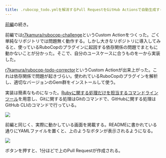 ```yaml
---
title: .rubocop_todo.ymlを解消するPull RequestをGitHub Actionsで自動生成する (後編)
---
```

[前編](https://r7kamura.com/articles/2022-05-13-rubocop-challenge)の続き。

前編では[r7kamura/rubocop-challenge](https://github.com/r7kamura/rubocop-challenge)というCustom Actionをつくった。ごく単純なリポジトリでは問題無く動作する。しかし大きなリポジトリに導入してみると、使っているRuboCopのプラグインに起因する依存関係の問題でまともに動かないことが分かった。そこで、自分のユースケースに合うものを一から実装した。

[r7kamura/rubocop-todo-corrector](https://github.com/r7kamura/rubocop-todo-corrector)というCustom Actionが出来上がった。これは依存関係で問題が起きづらい。使われているRuboCopのプラグインを解析し、適切なバージョンのGem群をインストールして使う。

実装は簡素なものになった。[Rubyに関する処理だけを担当するコマンドラインツール](https://github.com/r7kamura/rubocop_todo_corrector)を用意し、Gitに関する処理はGitのコマンドで、GitHubに関する処理はGitHub CLIのコマンドで行っている。

![](https://lh3.googleusercontent.com/docs/ADP-6oF3psjpxTQiFNO6xrawVOA6zGeluxTmf5IuIJgHzfFMHiYDlsvWLTP9AWe8vjEz82nqVh8QJGnVEJZlmJPMh6ClqG6-9rl5w1cUbID0tj4g_ayQvryyr3nzgo1jNkX98kMxAdmsNgw3-NfpPlVA9aqev2z1iMUuoIwBMrcJjRsaZaepHPTnjUMCzblcmwGQHZO8THgxyKLzjR0v-71XPTSU9J1tW846E54O0loJycYUZdFvQHJ4QEaV88TQ_5Rdz8sQwrendsaGNea51h9K0x05h6yseAal4oz5Is39L-T5TI27x1jfIUf6scTxgxB3FDtYvREJW5xnjZxzP2DWolNzKqHkdH-Q0ObawU9MKppGERp-8_ZrO7b3XEx43pars7Gie9ZX4C5B-mB5kNl3jws1WckLjUU1k2WDbW83faE2EXOQEfyuT2TdAe1FtFQhx_Uw6bPrUef3iqMce6N1nZvXtbz0j91YC0u2wt5BAx8pbPeYXpVtOW4xdF1PspjaY9DKHHqjr4kGmMjLPobYvtLnMxlbFH7nN8eaNPT-uaapfat_HGmAGBDrxp8vyC2utCTfNSiyT-aES9RgwO8RID_rbPv-uQtXA-SefPm3NL5Ih0AUj0Gtm0VkboDVX3V3Ae7g4QI5Qvu9cFJpeT0gAtq4YKctd6YLASvyITXCuoahmU_xpA2B1Dv6Aw97lvkTkY3VQwvq54SXYY70ncNWt4i1jDcRaJ-3o7Ub9QmlYRgI8CUnorGKwPdPDH4ERSzbeypLAXfYuq_Mhy-3iOFpV62188iI_ol-EJ4g6WJaMKJik_Xov6j4_IcG7Z6x1c2Cercjnbjkr3MDmu6Hv5YDhp4rbXXkfv-aCTncdhxoehhm9oLkMIgo_rn6znqRlTXtJK1WvMSDkSeAAvH6tArbeqPJCagW9LXreImAU_QP1P4bmAedoB8MwIMvLIU98Vg7IlSukq1c8S4VlPTLprvt314g6sqWijiWdwdfbnogwH24xpmebwK2c_r9M84SQ5xJXuvX62tHPB7hvmbxL-1BUEbWa2qDjEI9-EE4Ca0PHPFhCmCWN1IgDv2hVLE_eQRNhRKw74_sLOakYwG2ZyrOGYuKxHR-9RaYXgNCOPlugX6AWkfDqpXKnG_rajwdboKWQgEPesaACwaKIyM3r34oFHyy2YHlz0Dw8xg8xIOz48y1pJ4Lu6UXId4_g_-Z-XmY0rduMbVOMqkTqGRdHV_UPnUlYL6Ye1CDpbpxkzNwUM9Zsl_Y)

前編と同じく、実際に動かしている画面を掲載する。READMEに書かれている通りにYAMLファイルを置くと、上のようなボタンが表示されるようになる。

![](https://lh3.googleusercontent.com/docs/ADP-6oGIuChvCkkC-pfhcqkD1IWRzr8Z5znVMtV3vDeSfIwV1Gw4lF_vUdBuDliAqRfeBv0zxV5Wxj579DaOSYKbCq8bdjxOTSS6HnRJGg-NVSeAH4jEpxVTZuLo2hcchdopJ20WAOpgJ6GjbEzf3rhbCtaGc_I0iuzTPiDZAXslPvrztqrQZ4HBQqe-IEtm0qW5cUK6jBwRuTXd0pa1uYl1wQCO1ZPsD5MSZXKlmvlMVncdEIBmJCHzNiZDc0ed7VXYEXnxAxS90YXHCJ9BBaip18sWlc-2aWIdWJYQl5CtWjZvSPdX2IQK9nl6auYpQTgvzmskkCy3989DGXdnWBp7ihPNhPiqLUPQnRZDfNTwrMLJ2ktYHU0YXIIccEkU0Z8VLj75BXiZGOS1TEOacp3A_6CL-zBLy0Y7kcYtC0gmpurexNtnW8yQ_JoyUCAqAo0XxQbwhbID7ahw44w5Q9pjXK8Sh4K8m-719wiyE3hmOIvi4oS12U6XLVOooZ5P9MzJ1NAutI7qCG2uvVNz40VH7ket3wgTRWOXYGgYyWtGFKIVhh9-0Yms0fMJgY6Ch_QOSy9vZmBhAhdj9FaMPhBJ0AIlv22vkmnpgM0UMiD2_fDP9hR1GQta-_Ru5Gt3eivnZBcg-BA7q35TpP34XIpCxuUyJme2L29x937BPMhjosUo5Nss7PjSdOe47_a7qN1RtmPwExsmpVVFIrCevEfdA5k2igHn5a1TiobjK3arCzvfNcRqkAYjF_6mDKZ5t62S2D3pkG3G65xzc8Sp2bm_x5Tb3WMRrA0rloZTJz89Jj4LG2N10HQ24GE79poAXkft9_MYyuqvayu2tfhpELqLrnGOAEIb5fNPw1olLV1cIn77t9B0h-D4VkC-tuAJtyikRvIUcC2R4phqceOziyZa11ZJc9exgKuXWZq3V06HAP3CFkRHBmPqcxp4nDvbpslFUZXq2mVYe0PO3StM81LyRO3ZDn3iiuY8Hs9sPdADXQ0Tm30InArqhE993Z5s7M7YMCFUuM5giXxLC8Qx3ZVuMmMYptpybopgmZ6anTQeCd6zzwno2Sl8Wo1NSkx_3SCGlrIFtdOPSeYNQIbE9FrZoPvI7krP4Jl76VaMYrWcAnJ0OM2MTZUYyEyD5TV5vAtewbEAYwag4Bk4nSk0k0PJ4LjnDmv1ner37ax1KG4mHRBC2Rt34QPF646VhOO9B5G7rTq0VP96wKtbxEuOvNLuyPtRucttppWcXdIpdbOnZdWZ1lOE)

ボタンを押すと、1分ほどで上のPull Requestが作成される。
